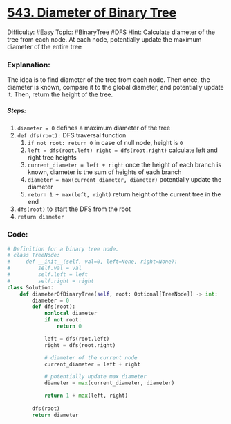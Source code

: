 # [543. Diameter of Binary Tree](https://leetcode.com/problems/diameter-of-binary-tree/)

Difficulty: #Easy 
Topic: #BinaryTree #DFS 
Hint: Calculate diameter of the tree from each node. At each node, potentially update the maximum diameter of the entire tree

### Explanation:
The idea is to find diameter of the tree from each node. Then once, the diameter is known, compare it to the global diameter, and potentially update it. Then, return the height of the tree.

##### Steps:
1. `diameter = 0` defines a maximum diameter of the tree
2. `def dfs(root):` DFS traversal function
	1. `if not root: return 0` in case of null node, height is `0`
	2. `left = dfs(root.left) right = dfs(root.right)` calculate left and right tree heights
	3. `current_diameter = left + right` once the height of each branch is known, diameter is the sum of heights of each branch
	4. `diameter = max(current_diameter, diameter)` potentially update the diameter
	5. `return 1 + max(left, right)` return height of the current tree in the end
3. `dfs(root)` to start the DFS from the root
4. `return diameter`

### Code:

```python
# Definition for a binary tree node.
# class TreeNode:
#     def __init__(self, val=0, left=None, right=None):
#         self.val = val
#         self.left = left
#         self.right = right
class Solution:
    def diameterOfBinaryTree(self, root: Optional[TreeNode]) -> int:
        diameter = 0
        def dfs(root):
            nonlocal diameter
            if not root:
                return 0

            left = dfs(root.left)
            right = dfs(root.right)

            # diameter of the current node
            current_diameter = left + right

            # potentially update max diameter
            diameter = max(current_diameter, diameter)

            return 1 + max(left, right)
        
        dfs(root)
        return diameter
```
